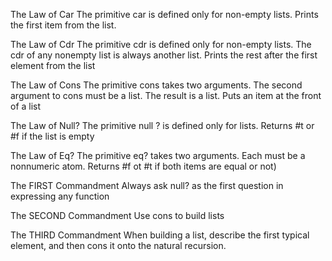 The Law of Car
	The primitive car is defined
	only for non-empty lists.
	Prints the first item from the list.

The Law of Cdr
	The primitive cdr is defined only for
	non-empty lists. The cdr of any nonempty
	list is always another list.
	Prints the rest after the first element from the list

The Law of Cons
	The primitive cons takes two arguments.
	The second argument to cons must be a
	list. The result is a list.	
	Puts an item at the front of a list

The Law of Null?
	The primitive null ? is defined
	only for lists.
	Returns #t or #f if the list is empty

The Law of Eq?
	The primitive eq? takes two arguments.
	Each must be a nonnumeric
	atom.
	Returns #f ot #t if both items are equal or not)
	
The FIRST Commandment
	Always ask null? as the first question in expressing any function

The SECOND Commandment
	Use cons to build lists

The THIRD Commandment
	When building a list, describe the first typical element, 
	and then cons it onto the natural recursion.

